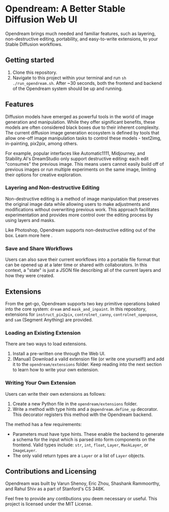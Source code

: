 # Opendream: A Better Stable Diffusion Web UI

Opendream brings much needed and familiar features, such as layering, non-destructive editing, portability, and easy-to-write extensions, to your Stable Diffusion workflows.

## Getting started

1. Clone this repository.
2. Navigate to this project within your terminal and run `sh ./run_opendream.sh`. After ~30 seconds, both the frontend and backend of the Opendream system should be up and running.

## Features

Diffusion models have emerged as powerful tools in the world of image generation and manipulation. While they offer significant benefits, these models are often considered black boxes due to their inherent complexity. The current diffusion image generation ecosystem is defined by tools that allow one-off image manipulation tasks to control these models - text2img, in-painting, pix2pix, among others.

For example, popular interfaces like Automatic1111, Midjourney, and Stability.AI's DreamStudio only support destructive editing: each edit "consumes" the previous image. This means users cannot easily build off of previous images or run multiple experiments on the same image, limiting their options for creative exploration.

### Layering and Non-destructive Editing

Non-destructive editing is a method of image manipulation that preserves the original image data while allowing users to make adjustments and modifications without overwriting previous work. This approach facilitates experimentation and provides more control over the editing process by using layers and masks.

Like Photoshop, Opendream supports non-destructive editing out of the box. Learn more here []().

### Save and Share Workflows

Users can also save their current workflows into a portable file format that can be opened up at a later time or shared with collaborators. In this context, a "state" is just a JSON file describing all of the current layers and how they were created.

## Extensions

From the get-go, Opendream supports two key primitive operations baked into the core system: `dream` and `mask_and_inpaint`. In this repository, extensions for `instruct_pix2pix`, `controlnet_canny`, `controlnet_openpose`, and `sam` (Segment Anything) are provided.

### Loading an Existing Extension

There are two ways to load extensions.

1. Install a pre-written one through the Web UI.
2. (Manual) Download a valid extension file (or write one yourself!) and add it to the `opendream/extensions` folder. Keep reading into the next section to learn how to write your own extension.

### Writing Your Own Extension

Users can write their own extensions as follows:

1. Create a new Python file in the `opendream/extensions` folder.
2. Write a method with type hints and a `@opendream.define_op` decorator. This decorator registers this method with the Opendream backend.

The method has a few requirements:

- Parameters must have type hints. These enable the backend to generate a schema for the input which is parsed into form components on the frontend. Valid types include: `str`, `int`, `float`, `Layer`, `MaskLayer`, or `ImageLayer`.
- The only valid return types are a `Layer` or a list of `Layer` objects.

## Contributions and Licensing

Opendream was built by Varun Shenoy, Eric Zhou, Shashank Rammoorthy, and Rahul Shiv as a part of Stanford's CS 348K.

Feel free to provide any contibutions you deem necessary or useful. This project is licensed under the MIT License.
